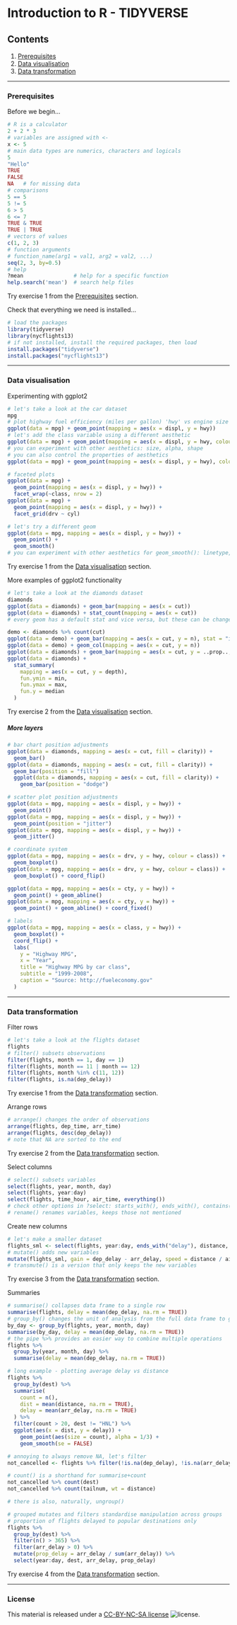 # Introduction to R - TIDYVERSE

## Contents

1. [Prerequisites](#prerequisites)
2. [Data visualisation](#data-visualisation)
3. [Data transformation](#data-transformation)

---
### Prerequisites

Before we begin...
```R
# R is a calculator
2 + 2 * 3
# variables are assigned with <-
x <- 5
# main data types are numerics, characters and logicals
5
"Hello"
TRUE
FALSE
NA   # for missing data
# comparisons
5 == 5
5 != 5
6 > 5
6 <= 7
TRUE & TRUE
TRUE | TRUE
# vectors of values
c(1, 2, 3)
# function arguments
# function_name(arg1 = val1, arg2 = val2, ...)
seq(2, 3, by=0.5)
# help
?mean                # help for a specific function
help.search('mean')  # search help files
```

Try exercise 1 from the [Prerequisites](Exercises.md#prerequisites) section.

Check that everything we need is installed...
```R
# load the packages
library(tidyverse)
library(nycflights13)
# if not installed, install the required packages, then load
install.packages("tidyverse")
install.packages("nycflights13")
```

---
### Data visualisation

Experimenting with ggplot2
```R
# let's take a look at the car dataset
mpg
# plot highway fuel efficiency (miles per gallon) 'hwy' vs engine size (litres) 'displ'
ggplot(data = mpg) + geom_point(mapping = aes(x = displ, y = hwy))
# let's add the class variable using a different aesthetic
ggplot(data = mpg) + geom_point(mapping = aes(x = displ, y = hwy, colour = class))
# you can experiment with other aesthetics: size, alpha, shape
# you can also control the properties of aesthetics
ggplot(data = mpg) + geom_point(mapping = aes(x = displ, y = hwy), colour = "blue")

# faceted plots
ggplot(data = mpg) +
  geom_point(mapping = aes(x = displ, y = hwy)) +
  facet_wrap(~class, nrow = 2)
ggplot(data = mpg) +
  geom_point(mapping = aes(x = displ, y = hwy)) +
  facet_grid(drv ~ cyl)

# let's try a different geom
ggplot(data = mpg, mapping = aes(x = displ, y = hwy)) +
  geom_point() +
  geom_smooth()
# you can experiment with other aesthetics for geom_smooth(): linetype, group, colour
```

Try exercise 1 from the [Data visualisation](Exercises.md#data-visualisation) section.

More examples of ggplot2 functionality
```R
# let's take a look at the diamonds dataset
diamonds
ggplot(data = diamonds) + geom_bar(mapping = aes(x = cut))
ggplot(data = diamonds) + stat_count(mapping = aes(x = cut))
# every geom has a default stat and vice versa, but these can be changed

demo <- diamonds %>% count(cut)
ggplot(data = demo) + geom_bar(mapping = aes(x = cut, y = n), stat = "identity")
ggplot(data = demo) + geom_col(mapping = aes(x = cut, y = n))
ggplot(data = diamonds) + geom_bar(mapping = aes(x = cut, y = ..prop.., group = 1))
ggplot(data = diamonds) +
  stat_summary(
    mapping = aes(x = cut, y = depth),
    fun.ymin = min,
    fun.ymax = max,
    fun.y = median
  )
```

Try exercise 2 from the [Data visualisation](Exercises.md#data-visualisation) section.

##### More layers
```R
# bar chart position adjustments
ggplot(data = diamonds, mapping = aes(x = cut, fill = clarity)) +
  geom_bar()
ggplot(data = diamonds, mapping = aes(x = cut, fill = clarity)) +
  geom_bar(position = "fill")
  ggplot(data = diamonds, mapping = aes(x = cut, fill = clarity)) +
    geom_bar(position = "dodge")

# scatter plot position adjustments
ggplot(data = mpg, mapping = aes(x = displ, y = hwy)) +
  geom_point()
ggplot(data = mpg, mapping = aes(x = displ, y = hwy)) +
  geom_point(position = "jitter")
ggplot(data = mpg, mapping = aes(x = displ, y = hwy)) +
  geom_jitter()

# coordinate system
ggplot(data = mpg, mapping = aes(x = drv, y = hwy, colour = class)) +
  geom_boxplot()
ggplot(data = mpg, mapping = aes(x = drv, y = hwy, colour = class)) +
  geom_boxplot() + coord_flip()

ggplot(data = mpg, mapping = aes(x = cty, y = hwy)) +
  geom_point() + geom_abline()
ggplot(data = mpg, mapping = aes(x = cty, y = hwy)) +
  geom_point() + geom_abline() + coord_fixed()

# labels
ggplot(data = mpg, mapping = aes(x = class, y = hwy)) +
  geom_boxplot() +
  coord_flip() +
  labs(
    y = "Highway MPG",
    x = "Year",
    title = "Highway MPG by car class",
    subtitle = "1999-2008",
    caption = "Source: http://fueleconomy.gov"
  )
```

---
### Data transformation

Filter rows
```R
# let's take a look at the flights dataset
flights
# filter() subsets observations
filter(flights, month == 1, day == 1)
filter(flights, month == 11 | month == 12)
filter(flights, month %in% c(11, 12))
filter(flights, is.na(dep_delay))
```

Try exercise 1 from the [Data transformation](Exercises.md#data-transformation) section.

Arrange rows
```R
# arrange() changes the order of observations
arrange(flights, dep_time, arr_time)
arrange(flights, desc(dep_delay))
# note that NA are sorted to the end
```

Try exercise 2 from the [Data transformation](Exercises.md#data-transformation) section.

Select columns
```R
# select() subsets variables
select(flights, year, month, day)
select(flights, year:day)
select(flights, time_hour, air_time, everything())
# check other options in ?select: starts_with(), ends_with(), contains() etc.
# rename() renames variables, keeps those not mentioned
```

Create new columns
```R
# let's make a smaller dataset
flights_sml <- select(flights, year:day, ends_with("delay"), distance, air_time)
# mutate() adds new variables
mutate(flights_sml, gain = dep_delay - arr_delay, speed = distance / air_time * 60)
# transmute() is a version that only keeps the new variables
```

Try exercise 3 from the [Data transformation](Exercises.md#data-transformation) section.

Summaries
```R
# summarise() collapses data frame to a single row
summarise(flights, delay = mean(dep_delay, na.rm = TRUE))
# group_by() changes the unit of analysis from the full data frame to groups
by_day <- group_by(flights, year, month, day)
summarise(by_day, delay = mean(dep_delay, na.rm = TRUE))
# the pipe %>% provides an easier way to combine multiple operations
flights %>%
  group_by(year, month, day) %>%
  summarise(delay = mean(dep_delay, na.rm = TRUE))

# long example - plotting average delay vs distance
flights %>%
  group_by(dest) %>%
  summarise(
    count = n(),
    dist = mean(distance, na.rm = TRUE),
    delay = mean(arr_delay, na.rm = TRUE)
  ) %>%
  filter(count > 20, dest != "HNL") %>%
  ggplot(aes(x = dist, y = delay)) +
    geom_point(aes(size = count), alpha = 1/3) +
    geom_smooth(se = FALSE)

# annoying to always remove NA, let's filter
not_cancelled <- flights %>% filter(!is.na(dep_delay), !is.na(arr_delay))

# count() is a shorthand for summarise+count
not_cancelled %>% count(dest)
not_cancelled %>% count(tailnum, wt = distance)

# there is also, naturally, ungroup()

# grouped mutates and filters standardise manipulation across groups
# proportion of flights delayed to popular destinations only
flights %>%
  group_by(dest) %>%
  filter(n() > 365) %>%
  filter(arr_delay > 0) %>%
  mutate(prop_delay = arr_delay / sum(arr_delay)) %>%
  select(year:day, dest, arr_delay, prop_delay)
```

Try exercise 4 from the [Data transformation](Exercises.md#data-transformation) section.

---
### License

This material is released under a
[CC-BY-NC-SA license](https://creativecommons.org/licenses/by-nc-sa/4.0/) ![license](https://licensebuttons.net/l/by-nc-sa/3.0/88x31.png).
